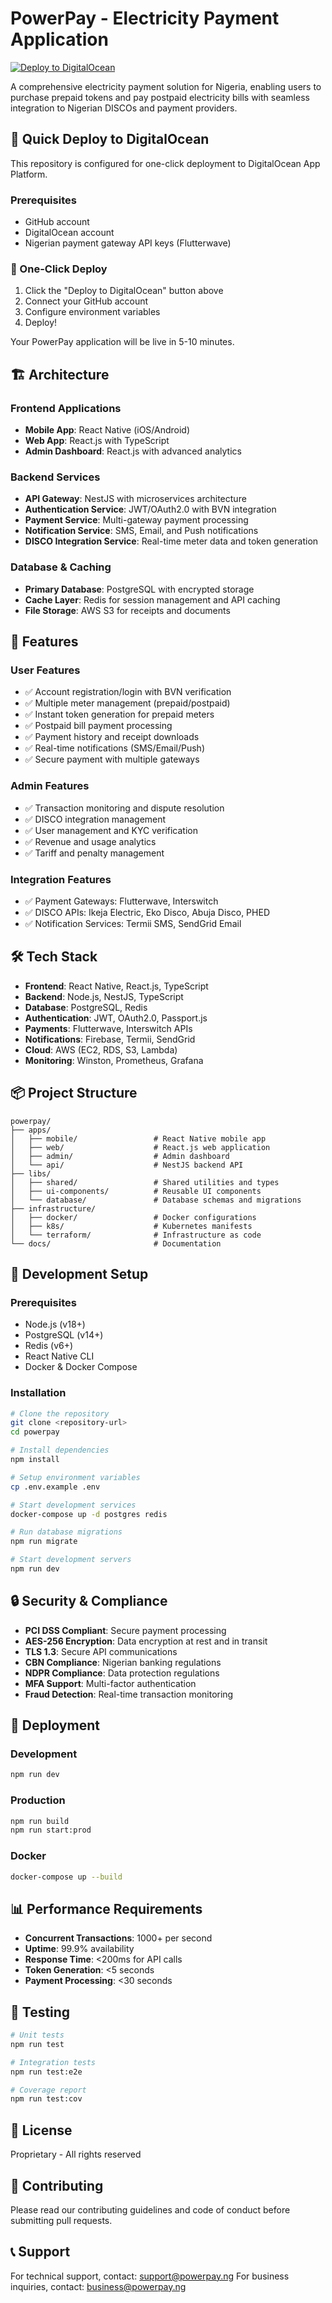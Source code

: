 # PowerPay - Electricity Payment Application

[![Deploy to DigitalOcean](https://www.deploytodo.com/do-btn-blue.svg)](https://cloud.digitalocean.com/apps/new?repo=https://github.com/YOUR_USERNAME/PowerPay/tree/main)

A comprehensive electricity payment solution for Nigeria, enabling users to purchase prepaid tokens and pay postpaid electricity bills with seamless integration to Nigerian DISCOs and payment providers.

## 🚀 Quick Deploy to DigitalOcean

This repository is configured for one-click deployment to DigitalOcean App Platform.

### Prerequisites
- GitHub account
- DigitalOcean account  
- Nigerian payment gateway API keys (Flutterwave)

### 🎯 One-Click Deploy
1. Click the "Deploy to DigitalOcean" button above
2. Connect your GitHub account
3. Configure environment variables
4. Deploy!

Your PowerPay application will be live in 5-10 minutes.

## 🏗️ Architecture

### Frontend Applications
- **Mobile App**: React Native (iOS/Android)
- **Web App**: React.js with TypeScript
- **Admin Dashboard**: React.js with advanced analytics

### Backend Services
- **API Gateway**: NestJS with microservices architecture
- **Authentication Service**: JWT/OAuth2.0 with BVN integration
- **Payment Service**: Multi-gateway payment processing
- **Notification Service**: SMS, Email, and Push notifications
- **DISCO Integration Service**: Real-time meter data and token generation

### Database & Caching
- **Primary Database**: PostgreSQL with encrypted storage
- **Cache Layer**: Redis for session management and API caching
- **File Storage**: AWS S3 for receipts and documents

## 🚀 Features

### User Features
- ✅ Account registration/login with BVN verification
- ✅ Multiple meter management (prepaid/postpaid)
- ✅ Instant token generation for prepaid meters
- ✅ Postpaid bill payment processing
- ✅ Payment history and receipt downloads
- ✅ Real-time notifications (SMS/Email/Push)
- ✅ Secure payment with multiple gateways

### Admin Features
- ✅ Transaction monitoring and dispute resolution
- ✅ DISCO integration management
- ✅ User management and KYC verification
- ✅ Revenue and usage analytics
- ✅ Tariff and penalty management

### Integration Features
- ✅ Payment Gateways: Flutterwave, Interswitch
- ✅ DISCO APIs: Ikeja Electric, Eko Disco, Abuja Disco, PHED
- ✅ Notification Services: Termii SMS, SendGrid Email

## 🛠️ Tech Stack

- **Frontend**: React Native, React.js, TypeScript
- **Backend**: Node.js, NestJS, TypeScript
- **Database**: PostgreSQL, Redis
- **Authentication**: JWT, OAuth2.0, Passport.js
- **Payments**: Flutterwave, Interswitch APIs
- **Notifications**: Firebase, Termii, SendGrid
- **Cloud**: AWS (EC2, RDS, S3, Lambda)
- **Monitoring**: Winston, Prometheus, Grafana

## 📦 Project Structure

```
powerpay/
├── apps/
│   ├── mobile/                 # React Native mobile app
│   ├── web/                    # React.js web application
│   ├── admin/                  # Admin dashboard
│   └── api/                    # NestJS backend API
├── libs/
│   ├── shared/                 # Shared utilities and types
│   ├── ui-components/          # Reusable UI components
│   └── database/               # Database schemas and migrations
├── infrastructure/
│   ├── docker/                 # Docker configurations
│   ├── k8s/                    # Kubernetes manifests
│   └── terraform/              # Infrastructure as code
└── docs/                       # Documentation
```

## 🔧 Development Setup

### Prerequisites
- Node.js (v18+)
- PostgreSQL (v14+)
- Redis (v6+)
- React Native CLI
- Docker & Docker Compose

### Installation
```bash
# Clone the repository
git clone <repository-url>
cd powerpay

# Install dependencies
npm install

# Setup environment variables
cp .env.example .env

# Start development services
docker-compose up -d postgres redis

# Run database migrations
npm run migrate

# Start development servers
npm run dev
```

## 🔒 Security & Compliance

- **PCI DSS Compliant**: Secure payment processing
- **AES-256 Encryption**: Data encryption at rest and in transit
- **TLS 1.3**: Secure API communications
- **CBN Compliance**: Nigerian banking regulations
- **NDPR Compliance**: Data protection regulations
- **MFA Support**: Multi-factor authentication
- **Fraud Detection**: Real-time transaction monitoring

## 🚀 Deployment

### Development
```bash
npm run dev
```

### Production
```bash
npm run build
npm run start:prod
```

### Docker
```bash
docker-compose up --build
```

## 📊 Performance Requirements

- **Concurrent Transactions**: 1000+ per second
- **Uptime**: 99.9% availability
- **Response Time**: <200ms for API calls
- **Token Generation**: <5 seconds
- **Payment Processing**: <30 seconds

## 🧪 Testing

```bash
# Unit tests
npm run test

# Integration tests
npm run test:e2e

# Coverage report
npm run test:cov
```

## 📄 License

Proprietary - All rights reserved

## 🤝 Contributing

Please read our contributing guidelines and code of conduct before submitting pull requests.

## 📞 Support

For technical support, contact: support@powerpay.ng
For business inquiries, contact: business@powerpay.ng